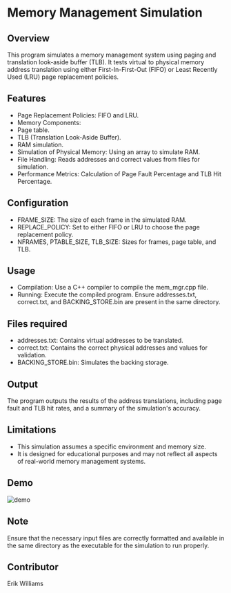 # Memory Management Simulation

## Overview

This program simulates a memory management system using paging and translation look-aside buffer (TLB). It tests virtual to physical memory address translation using either First-In-First-Out (FIFO) or Least Recently Used (LRU) page replacement policies.

## Features

- Page Replacement Policies: FIFO and LRU.
- Memory Components:
- Page table.
- TLB (Translation Look-Aside Buffer).
- RAM simulation.
- Simulation of Physical Memory: Using an array to simulate RAM.
- File Handling: Reads addresses and correct values from files for simulation.
- Performance Metrics: Calculation of Page Fault Percentage and TLB Hit Percentage.

## Configuration

- FRAME_SIZE: The size of each frame in the simulated RAM.
- REPLACE_POLICY: Set to either FIFO or LRU to choose the page replacement policy.
- NFRAMES, PTABLE_SIZE, TLB_SIZE: Sizes for frames, page table, and TLB.

## Usage

- Compilation: Use a C++ compiler to compile the mem_mgr.cpp file.
- Running: Execute the compiled program. Ensure addresses.txt, correct.txt, and BACKING_STORE.bin are present in the same directory.

## Files required

- addresses.txt: Contains virtual addresses to be translated.
- correct.txt: Contains the correct physical addresses and values for validation.
- BACKING_STORE.bin: Simulates the backing storage.

## Output

The program outputs the results of the address translations, including page fault and TLB hit rates, and a summary of the simulation's accuracy.

## Limitations

- This simulation assumes a specific environment and memory size.
- It is designed for educational purposes and may not reflect all aspects of real-world memory management systems.

## Demo

![demo](./demo_memmgr.gif)

## Note

Ensure that the necessary input files are correctly formatted and available in the same directory as the executable for the simulation to run properly.

## Contributor

Erik Williams
